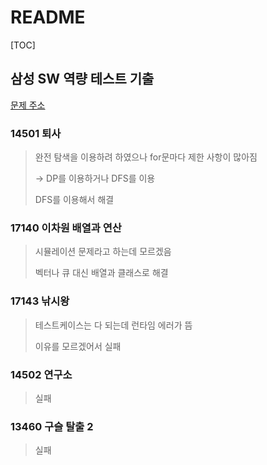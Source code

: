 # README

[TOC]

## 삼성 SW 역량 테스트 기출



[문제 주소](https://www.acmicpc.net/workbook/view/1152)



### 14501 퇴사

> 완전 탐색을 이용하려 하였으나 for문마다 제한 사항이 많아짐
>
> -> DP를 이용하거나 DFS를 이용
>
> DFS를 이용해서 해결



### 17140 이차원 배열과 연산

> 시뮬레이션 문제라고 하는데 모르겠음
>
> 벡터나 큐 대신 배열과 클래스로 해결



### 17143 낚시왕

> 테스트케이스는 다 되는데 런타임 에러가 뜸
>
> 이유를 모르겠어서 실패



### 14502 연구소

> 실패



### 13460 구슬 탈출 2

> 실패

